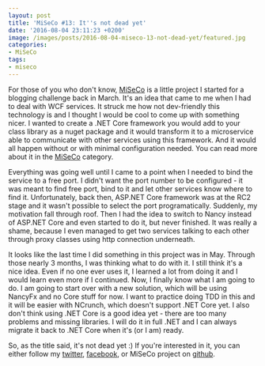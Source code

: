 ```yaml
---
layout: post
title: 'MiSeCo #13: It''s not dead yet'
date: '2016-08-04 23:11:23 +0200'
image: /images/posts/2016-08-04-miseco-13-not-dead-yet/featured.jpg
categories:
- MiSeCo
tags:
- miseco
---
```

For those of you who don't know, [MiSeCo](https://github.com/mdymel/miseco) is a little project I started for a blogging challenge back in March. It's an idea that came to me when I had to deal with WCF services. It struck me how not dev-friendly this technology is and I thought I would be cool to come up with something nicer. I wanted to create a .NET Core framework you would add to your class library as a nuget package and it would transform it to a microservice able to communicate with other services using this framework. And it would all happen without or with minimal configuration needed. You can read more about it in the [MiSeCo](/category/miseco/) category.

Everything was going well until I came to a point when I needed to bind the service to a free port. I didn't want the port number to be configured - it was meant to find free port, bind to it and let other services know where to find it. Unfortunately, back then, ASP.NET Core framework was at the RC2 stage and it wasn't possible to select the port programatically. Suddenly, my motivation fall through roof. Then I had the idea to switch to Nancy instead of ASP.NET Core and even started to do it, but never finished. It was really a shame, because I even managed to get two services talking to each other through proxy classes using http connection underneath.

It looks like the last time I did something in this project was in May. Through those nearly 3 months, I was thinking what to do with it. I still think it's a nice idea. Even if no one ever uses it, I learned a lot from doing it and I would learn even more if I continued. Now, I finally know what I am going to do. I am going to start over with a new solution, which will be using NancyFx and no Core stuff for now. I want to practice doing TDD in this and it will be easier with NCrunch, which doesn't support .NET Core yet. I also don't think using .NET Core is a good idea yet - there are too many problems and missing libraries. I will do it in full .NET and I can always migrate it back to .NET Core when it's (or I am) ready.

So, as the title said, it's not dead yet :) If you're interested in it, you can either follow my [twitter](https://twitter.com/mdymel), [facebook](https://www.facebook.com/dymeldevblog/), or MiSeCo project on [github](https://github.com/mdymel/miseco).